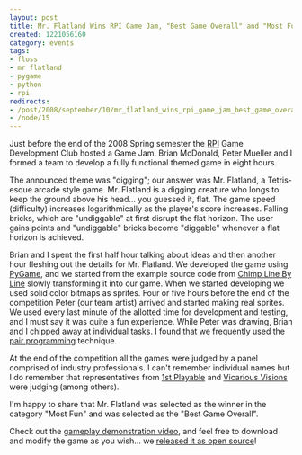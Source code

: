 ```yaml
--- 
layout: post
title: Mr. Flatland Wins RPI Game Jam, "Best Game Overall" and "Most Fun"
created: 1221056160
category: events
tags:
- floss
- mr flatland
- pygame
- python
- rpi
redirects:
- /post/2008/september/10/mr_flatland_wins_rpi_game_jam_best_game_overall_and_most_fun
- /node/15
---
```

Just before the end of the 2008 Spring semester the <a href="http://www.rpi.edu">RPI</a> Game Development Club hosted a Game Jam. Brian McDonald, Peter Mueller and I formed a team to develop a fully functional themed game in eight hours.

The announced theme was "digging"; our answer was Mr. Flatland, a Tetris-esque arcade style game. Mr. Flatland is a digging creature who longs to keep the ground above his head... you guessed it, flat. The game speed (difficulty) increases logarithmically as the player's score increases. Falling bricks, which are "undiggable" at first disrupt the flat horizon. The user gains points and "undiggable" bricks become "diggable" whenever a flat horizon is achieved.

Brian and I spent the first half hour talking about ideas and then another hour fleshing out the details for Mr. Flatland. We developed the game using <a href="http://www.pygame.org">PyGame</a>, and we started from the example source code from <a href="http://www.pygame.org/docs/tut/chimp/ChimpLineByLine.html">Chimp Line By Line</a> slowly transforming it into our game. When we started developing we used solid color bitmaps as sprites. Four or five hours before the end of the competition Peter (our team artist) arrived and started making real sprites. We used every last minute of the allotted time for development and testing, and I must say it was quite a fun experience. While Peter was drawing, Brian and I chipped away at individual tasks. I found that we frequently used the <a href="http://en.wikipedia.org/wiki/Pair_programming">pair programming</a> technique.

At the end of the competition all the games were judged by a panel comprised of industry professionals. I can't remember individual names but I do remember that representatives from <a href="http://www.1stplayable.com/">1st Playable</a> and <a href="http://www.vvisions.com/">Vicarious Visions</a> were judging (among others).

I'm happy to share that Mr. Flatland was selected as the winner in the category "Most Fun" and was selected as the "Best Game Overall".

Check out the <a href="http://gallery.johndbritton.com/v/2008/mr_flatland/screencast.html">gameplay demonstration video</a>, and feel free to download and modify the game as you wish... we <a href="http://code.google.com/p/mrflatland">released it as open source</a>!
